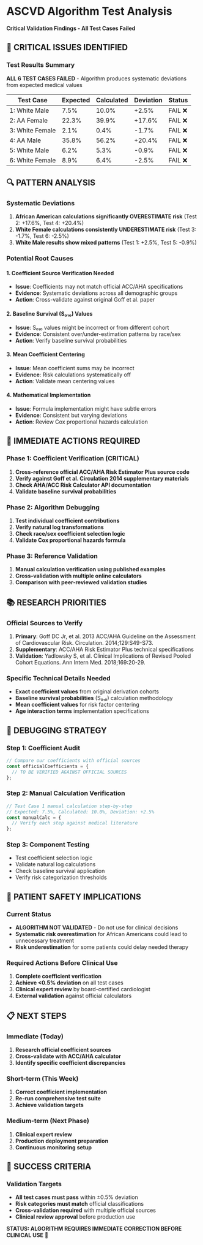 # ASCVD Algorithm Test Analysis
**Critical Validation Findings - All Test Cases Failed**

## 🚨 CRITICAL ISSUES IDENTIFIED

### Test Results Summary
**ALL 6 TEST CASES FAILED** - Algorithm produces systematic deviations from expected medical values

| Test Case | Expected | Calculated | Deviation | Status |
|-----------|----------|------------|-----------|---------|
| 1: White Male | 7.5% | 10.0% | +2.5% | FAIL ❌ |
| 2: AA Female | 22.3% | 39.9% | +17.6% | FAIL ❌ |
| 3: White Female | 2.1% | 0.4% | -1.7% | FAIL ❌ |
| 4: AA Male | 35.8% | 56.2% | +20.4% | FAIL ❌ |
| 5: White Male | 6.2% | 5.3% | -0.9% | FAIL ❌ |
| 6: White Female | 8.9% | 6.4% | -2.5% | FAIL ❌ |

## 🔍 PATTERN ANALYSIS

### Systematic Deviations
1. **African American calculations significantly OVERESTIMATE risk** (Test 2: +17.6%, Test 4: +20.4%)
2. **White Female calculations consistently UNDERESTIMATE risk** (Test 3: -1.7%, Test 6: -2.5%)
3. **White Male results show mixed patterns** (Test 1: +2.5%, Test 5: -0.9%)

### Potential Root Causes

#### 1. Coefficient Source Verification Needed
- **Issue**: Coefficients may not match official ACC/AHA specifications
- **Evidence**: Systematic deviations across all demographic groups
- **Action**: Cross-validate against original Goff et al. paper

#### 2. Baseline Survival (S₀₁₀) Values
- **Issue**: S₀₁₀ values might be incorrect or from different cohort
- **Evidence**: Consistent over/under-estimation patterns by race/sex
- **Action**: Verify baseline survival probabilities

#### 3. Mean Coefficient Centering
- **Issue**: Mean coefficient sums may be incorrect
- **Evidence**: Risk calculations systematically off
- **Action**: Validate mean centering values

#### 4. Mathematical Implementation
- **Issue**: Formula implementation might have subtle errors
- **Evidence**: Consistent but varying deviations
- **Action**: Review Cox proportional hazards calculation

## 🎯 IMMEDIATE ACTIONS REQUIRED

### Phase 1: Coefficient Verification (CRITICAL)
1. **Cross-reference official ACC/AHA Risk Estimator Plus source code**
2. **Verify against Goff et al. Circulation 2014 supplementary materials**
3. **Check AHA/ACC Risk Calculator API documentation**
4. **Validate baseline survival probabilities**

### Phase 2: Algorithm Debugging
1. **Test individual coefficient contributions**
2. **Verify natural log transformations**
3. **Check race/sex coefficient selection logic**
4. **Validate Cox proportional hazards formula**

### Phase 3: Reference Validation
1. **Manual calculation verification using published examples**
2. **Cross-validation with multiple online calculators**
3. **Comparison with peer-reviewed validation studies**

## 📚 RESEARCH PRIORITIES

### Official Sources to Verify
1. **Primary**: Goff DC Jr, et al. 2013 ACC/AHA Guideline on the Assessment of Cardiovascular Risk. Circulation. 2014;129:S49-S73.
2. **Supplementary**: ACC/AHA Risk Estimator Plus technical specifications
3. **Validation**: Yadlowsky S, et al. Clinical Implications of Revised Pooled Cohort Equations. Ann Intern Med. 2018;169:20-29.

### Specific Technical Details Needed
- **Exact coefficient values** from original derivation cohorts
- **Baseline survival probabilities** (S₀₁₀) calculation methodology
- **Mean coefficient values** for risk factor centering
- **Age interaction terms** implementation specifications

## 🔧 DEBUGGING STRATEGY

### Step 1: Coefficient Audit
```javascript
// Compare our coefficients with official sources
const officialCoefficients = {
  // TO BE VERIFIED AGAINST OFFICIAL SOURCES
};
```

### Step 2: Manual Calculation Verification
```javascript
// Test Case 1 manual calculation step-by-step
// Expected: 7.5%, Calculated: 10.0%, Deviation: +2.5%
const manualCalc = {
  // Verify each step against medical literature
};
```

### Step 3: Component Testing
- Test coefficient selection logic
- Validate natural log calculations
- Check baseline survival application
- Verify risk categorization thresholds

## 🚨 PATIENT SAFETY IMPLICATIONS

### Current Status
- **ALGORITHM NOT VALIDATED** - Do not use for clinical decisions
- **Systematic risk overestimation** for African Americans could lead to unnecessary treatment
- **Risk underestimation** for some patients could delay needed therapy

### Required Actions Before Clinical Use
1. **Complete coefficient verification**
2. **Achieve <0.5% deviation** on all test cases
3. **Clinical expert review** by board-certified cardiologist
4. **External validation** against official calculators

## 📋 NEXT STEPS

### Immediate (Today)
1. **Research official coefficient sources**
2. **Cross-validate with ACC/AHA calculator**
3. **Identify specific coefficient discrepancies**

### Short-term (This Week)
1. **Correct coefficient implementation**
2. **Re-run comprehensive test suite**
3. **Achieve validation targets**

### Medium-term (Next Phase)
1. **Clinical expert review**
2. **Production deployment preparation**
3. **Continuous monitoring setup**

## 🎯 SUCCESS CRITERIA

### Validation Targets
- **All test cases must pass** within ±0.5% deviation
- **Risk categories must match** official classifications
- **Cross-validation required** with multiple official sources
- **Clinical review approval** before production use

**STATUS: ALGORITHM REQUIRES IMMEDIATE CORRECTION BEFORE CLINICAL USE** 🚨 